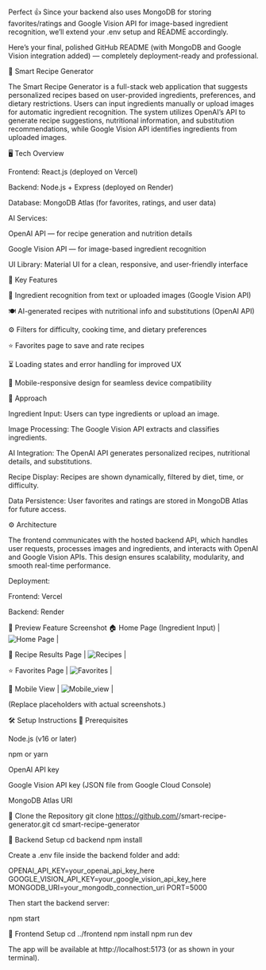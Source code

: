 Perfect 👍 Since your backend also uses MongoDB for storing favorites/ratings and Google Vision API for image-based ingredient recognition, we’ll extend your .env setup and README accordingly.

Here’s your final, polished GitHub README (with MongoDB and Google Vision integration added) — completely deployment-ready and professional.

🍳 Smart Recipe Generator

The Smart Recipe Generator is a full-stack web application that suggests personalized recipes based on user-provided ingredients, preferences, and dietary restrictions. Users can input ingredients manually or upload images for automatic ingredient recognition. The system utilizes OpenAI’s API to generate recipe suggestions, nutritional information, and substitution recommendations, while Google Vision API identifies ingredients from uploaded images.

🖥️ Tech Overview

Frontend: React.js (deployed on Vercel)

Backend: Node.js + Express (deployed on Render)

Database: MongoDB Atlas (for favorites, ratings, and user data)

AI Services:

OpenAI API — for recipe generation and nutrition details

Google Vision API — for image-based ingredient recognition

UI Library: Material UI for a clean, responsive, and user-friendly interface

🌟 Key Features

🧠 Ingredient recognition from text or uploaded images (Google Vision API)

🍽️ AI-generated recipes with nutritional info and substitutions (OpenAI API)

⚙️ Filters for difficulty, cooking time, and dietary preferences

⭐ Favorites page to save and rate recipes

⏳ Loading states and error handling for improved UX

📱 Mobile-responsive design for seamless device compatibility

🧩 Approach

Ingredient Input: Users can type ingredients or upload an image.

Image Processing: The Google Vision API extracts and classifies ingredients.

AI Integration: The OpenAI API generates personalized recipes, nutritional details, and substitutions.

Recipe Display: Recipes are shown dynamically, filtered by diet, time, or difficulty.

Data Persistence: User favorites and ratings are stored in MongoDB Atlas for future access.

⚙️ Architecture

The frontend communicates with the hosted backend API, which handles user requests, processes images and ingredients, and interacts with OpenAI and Google Vision APIs.
This design ensures scalability, modularity, and smooth real-time performance.

Deployment:

Frontend: Vercel

Backend: Render

📸 Preview
Feature	Screenshot
🏠 Home Page (Ingredient Input)	 | ![Home Page](homepage.png) |

🍳 Recipe Results Page	| ![Recipes](recipe.png) |

⭐ Favorites Page	| ![Favorites](favorites.png) |

📱 Mobile View	| ![Mobile_view](mobile.jpeg) |

(Replace placeholders with actual screenshots.)

🛠️ Setup Instructions
🔹 Prerequisites

Node.js
 (v16 or later)

npm
 or yarn

OpenAI API key

Google Vision API key (JSON file from Google Cloud Console)

MongoDB Atlas URI

🔹 Clone the Repository
git clone https://github.com/<your-username>/smart-recipe-generator.git
cd smart-recipe-generator

🔹 Backend Setup
cd backend
npm install


Create a .env file inside the backend folder and add:

OPENAI_API_KEY=your_openai_api_key_here
GOOGLE_VISION_API_KEY=your_google_vision_api_key_here
MONGODB_URI=your_mongodb_connection_uri
PORT=5000


Then start the backend server:

npm start

🔹 Frontend Setup
cd ../frontend
npm install
npm run dev


The app will be available at http://localhost:5173 (or as shown in your terminal).
